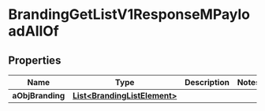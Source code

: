 

# BrandingGetListV1ResponseMPayloadAllOf


## Properties

| Name | Type | Description | Notes |
|------------ | ------------- | ------------- | -------------|
|**aObjBranding** | [**List&lt;BrandingListElement&gt;**](BrandingListElement.md) |  |  |



